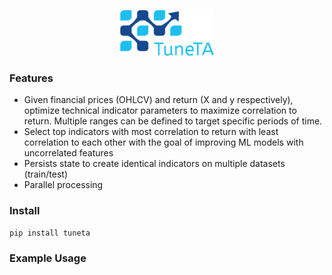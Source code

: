 <p align="center">
  <a href="https://github.com/jmrichardson/tuneta">
    <img src="images/logo.png" alt="tuneTA">
  </a>
</p>

### Features

* Given financial prices (OHLCV) and return (X and y respectively), optimize technical indicator parameters to maximize correlation to return.  Multiple ranges can be defined to target specific periods of time.
* Select top indicators with most correlation to return with least correlation to each other with the goal of improving ML models with uncorrelated features
* Persists state to create identical indicators on multiple datasets (train/test)
* Parallel processing

### Install

```python
pip install tuneta
```

### Example Usage

```



```




